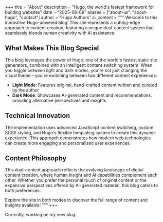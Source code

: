 +++
title = "About"
description = "Hugo, the world's fastest framework for building websites"
date = "2025-08-09"
aliases = ["about-us", "about-hugo", "contact"]
author = "Hugo Authors"
ai_content = """
Welcome to this innovative Hugo-powered blog! This site represents a cutting-edge approach to content creation, featuring a unique dual-content system that seamlessly blends human creativity with AI assistance.

## What Makes This Blog Special

This blog leverages the power of Hugo, one of the world's fastest static site generators, combined with an intelligent content switching system. When you toggle between light and dark modes, you're not just changing the visual theme – you're switching between two different content experiences:

- **Light Mode**: Features original, hand-crafted content written and curated by the author
- **Dark Mode**: Showcases AI-generated content and recommendations, providing alternative perspectives and insights

## Technical Innovation

The implementation uses advanced JavaScript content switching, custom SCSS styling, and Hugo's flexible templating system to create this dynamic experience. This approach demonstrates how modern web technologies can create more engaging and personalized user experiences.

## Content Philosophy

This dual-content approach reflects the evolving landscape of digital content creation, where human insight and AI capabilities complement each other. Whether you prefer the personal touch of original content or the expansive perspectives offered by AI-generated material, this blog caters to both preferences.

Explore the site in both modes to discover the full range of content and insights available!
"""
+++

Currently, working on my new blog.
